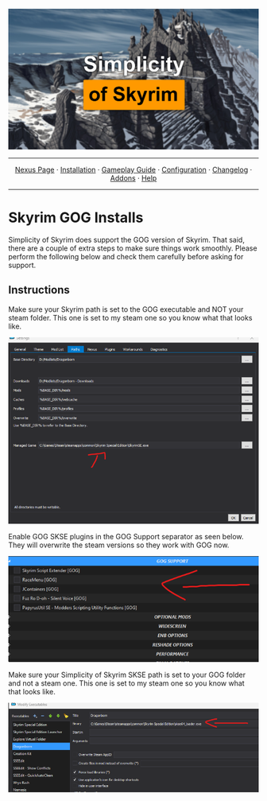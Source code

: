 <a href="https://www.youtube.com/watch?v=70DZ5UV1Bdo"><img src="images/banner.webp" target="_blank"></a>

---

<p align="center">
  <a href="https://www.nexusmods.com/skyrimspecialedition/mods/80877">Nexus Page</a> ·
  <a href="README.md">Installation</a> ·
  <a href="GAMEPLAY.md">Gameplay Guide</a> ·
  <a href="CONFIGURATION.md">Configuration</a> ·
  <a href="CHANGELOG.md">Changelog</a> ·
  <a href="ADDONS.md">Addons</a> ·
  <a href="HELP.md">Help</a>
</p>

---

# Skyrim GOG Installs
Simplicity of Skyrim does support the GOG version of Skyrim. That said, there are a couple of extra steps to make sure things work smoothly. Please perform the following below and check them carefully before asking for support.

## Instructions

Make sure your Skyrim path is set to the GOG executable and NOT your steam folder. This one is set to my steam one so you know what that looks like.

![pagefile settings](https://raw.githubusercontent.com/Lost-Outpost/simplicity-of-skyrim/main/images/gog.png)

Enable GOG SKSE plugins in the GOG Support separator as seen below. They will overwrite the steam versions so they work with GOG now.

![pagefile settings](https://raw.githubusercontent.com/Lost-Outpost/simplicity-of-skyrim/main/images/gog1.png)

Make sure your Simplicity of Skyrim SKSE path is set to your GOG folder and not a steam one. This one is set to my steam one so you know what that looks like.

![pagefile settings](https://raw.githubusercontent.com/Lost-Outpost/simplicity-of-skyrim/main/images/gog2.png)

